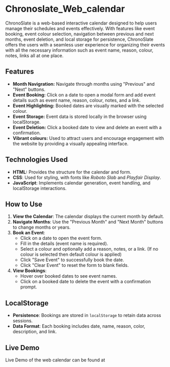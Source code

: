 # Chronoslate_Web_calendar
ChronoSlate is a web-based interactive calendar designed to help users manage their schedules and events effectively. With features like event booking, event colour selection, navigation between previous and next months, event deletion, and local storage for persistence, ChronoSlate offers the users with a seamless user experience for organizing their events with all the necessary information such as event name, reason, colour, notes, links all at one place.

## Features
- **Month Navigration:** Navigate through months using "Previous" and "Next" buttons.
- **Event Booking:** Click on a date to open a modal form and add event details such as event name, reason, colour, notes, and a link.
- **Event Highlighting:** Booked dates are visually marked with the selected colour.
- **Event Storage:** Event data is stored locally in the browser using localStorage.
- **Event Deletion:** Click a booked date to view and delete an event with a confirmation.
- **Vibrant colours:** Used to attract users and encourage engagement with the website by providing a visually appealing interface.

## Technologies Used
- **HTML:** Provides the structure for the calendar and form.
- **CSS**: Used for styling, with fonts like *Roboto Slab* and *Playfair Display*.  
- **JavaScript**: Implements calendar generation, event handling, and localStorage interactions.

## How to Use
1. **View the Calendar**: The calendar displays the current month by default.
2. **Navigate Months**: Use the "Previous Month" and "Next Month" buttons to change months or years.
3. **Book an Event**:
   - Click on a date to open the event form.
   - Fill in the details (event name is required).
   - Select a colour and optionally add a reason, notes, or a link. (If no colour is selected then default colour is applied)
   - Click "Save Event" to successfully book the date.
   - Click "Clear Event" to reset the form to blank fields.
4. **View Bookings**:
   - Hover over booked dates to see event names.
   - Click on a booked date to delete the event with a confirmation prompt.

## LocalStorage

- **Persistence**: Bookings are stored in `localStorage` to retain data across sessions.
- **Data Format**: Each booking includes date, name, reason, color, description, and link.

## Live Demo

Live Demo of the web calendar can be found at


